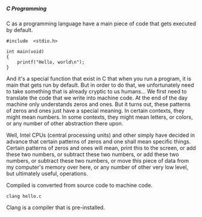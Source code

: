 ##### C Programming 

C as a programming language have a main piece of code that gets executed by default.  

```
#include  <stdio.h>

int main(void)
{
    printf("Hello, world\n");
}
```

And it's a special function that exist  in C that when you run a program, it is main that gets run by default. But in order to do that, we unfortunately need to take something that is already cryptic to us humans... We first need to translate the code that we write into machine code. At the end of the day machine only understands zeros and ones. But it turns out, these patterns of zeros and ones just have a special meaning. In certain contexts, they might mean numbers. In some contexts, they might mean letters, or colors, or any number of other abstraction there upon. 

Well, Intel CPUs \(central processing units\)  and other simply have decided in advance that certain patterns of zeros and one shall mean specific things. Certain patterns of zeros and ones will mean, print this to the screen, or add these two numbers, or subtract these two numbers, or add these two numbers, or subtract these two numbers, or move this piece of data from my computer's memory over here, or any number of other very low level, but ultimately useful, operations. 

Compiled is converted from source code to machine code. 

```
clang hello.c
```

Clang is a compiler that is pre-installed.

